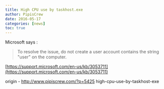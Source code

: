 ```yaml
---
title: High CPU use by taskhost.exe
author: PipisCrew
date: 2016-05-17
categories: [news]
toc: true
---
```


Microsoft says :

> To resolve the issue, do not create a user account contains the string "user" on the computer.

[https://support.microsoft.com/en-us/kb/3053711](https://support.microsoft.com/en-us/kb/3053711)

origin - http://www.pipiscrew.com/?p=5425 high-cpu-use-by-taskhost-exe